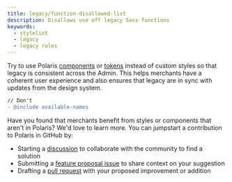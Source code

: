 ```yaml
---
title: legacy/function-disallowed-list
description: Disallows use off legacy Sass functions
keywords:
  - stylelint
  - legacy
  - legacy rules
---
```


Try to use Polaris [components](https://polaris.shopify.com/components) or [tokens](https://polaris.shopify.com/tokens) instead of custom styles so that legacy is consistent across the Admin. This helps merchants have a coherent user experience and also ensures that legacy are in sync with updates from the design system.

```diff
// Don't
- @include available-names
```

Have you found that merchants benefit from styles or components that aren't in Polaris? We'd love to learn more. You can jumpstart a contribution to Polaris in GitHub by:

- Starting a [discussion](https://github.com/Shopify/polaris/discussions/6750) to collaborate with the community to find a solution
- Submitting a [feature proposal issue](https://github.com/Shopify/polaris/issues/new?assignees=&labels=Feature+request&template=FEATURE_REQUEST.md) to share context on your suggestion
- Drafting a [pull request](https://github.com/Shopify/polaris/pulls) with your proposed improvement or addition
